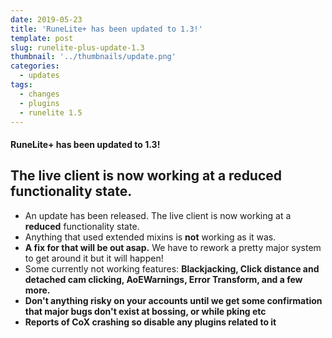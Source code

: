 ```yaml
---
date: 2019-05-23
title: 'RuneLite+ has been updated to 1.3!'
template: post
slug: runelite-plus-update-1.3
thumbnail: '../thumbnails/update.png'
categories:
  - updates
tags:
  - changes
  - plugins
  - runelite 1.5
---
```


#### RuneLite+ has been updated to 1.3!

## The live client is now working at a reduced functionality state.

- An update has been released. The live client is now working at a **reduced** functionality state. 
- Anything that used extended mixins is **not** working as it was. 
- **A fix for that will be out asap.** We have to rework a pretty major system to get around it but it will happen! 
- Some currently not working features: **Blackjacking, Click distance and detached cam clicking, AoEWarnings, Error Transform, and a few more.**
- **Don't anything risky on your accounts until we get some confirmation that major bugs don't exist at bossing, or while pking etc**
- **Reports of CoX crashing so disable any plugins related to it**

